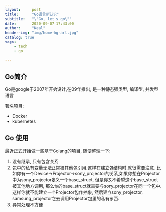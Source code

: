 ```yaml
---
layout:     post
title:      "Go语言新认识"
subtitle:   "\"Go, let's go\""
date:       2020-09-07 17:43:00
author:     "Keal"
header-img: "img/home-bg-art.jpg"
catalog: true
tags:
    - tech
    - go

---
```


## Go简介

Go是google于2007年开始设计,在09年推出, 是一种静态强类型, 编译型, 并发型语言

著名项目:

- Docker 
- kubernetes

## Go 使用

最近正式开始做一些基于Golang的项目, 随便整理一下:

1. 没有继承, 只有包含关系
2. 包中的私有变量无法正常被其他包引用,这样在建立包结构时,就很需要注意. 比如你有一个Device->Projector->sony_projector的关系,如果你想在Projector中为sony_projector定义一个base_struct, 但是你又不希望这个base_struct被其他地方调用, 那么你的base_struct就需要与sony_projector在同一个包中. 这样你就不能建立一个Projector包作抽象, 然后建立sony_projector, samsung_projector包去调用Projector包里的私有东西.
3. 异常处理不方便

​		

​		

## 